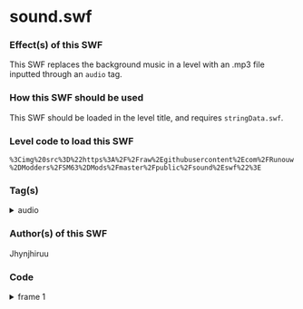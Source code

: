 # sound.swf

### Effect(s) of this SWF
This SWF replaces the background music in a level with an .mp3 file inputted through an `audio` tag.

### How this SWF should be used
This SWF should be loaded in the level title, and requires `stringData.swf`.

### Level code to load this SWF
`%3Cimg%20src%3D%22https%3A%2F%2Fraw%2Egithubusercontent%2Ecom%2FRunouw%2DModders%2FSM63%2DMods%2Fmaster%2Fpublic%2Fsound%2Eswf%22%3E`

### Tag(s)
<details/>
  <summary>audio</summary>

`%3Caudio%3AyourMP3URLHere%3E`
</details>

### Author(s) of this SWF
Jhynjhiruu

### Code
<details/>
  <summary>frame 1</summary>
  <details/>
      <summary>DoAction</summary>
        
```
_root.customMusic = _root.LDCourseName;
_root.PlayMusicAndIntro = function()
{
   if(_root.customMusic == _root.LDCourseName)
   {
      _root.audioExt = _root.stringData("audio",_root.LDCourseName);
      _root.bgsong.stop();
      _root.bgsong = new Sound(soundLoader);
      _root.bgsong.loadSound(_root.audioExt,true);
      _root.bgsong.onSoundComplete = function()
      {
         _root.bgsong.loadSound(_root.audioExt,true);
      };
   }
   else if(_root.SongIntro !== undefined && _root.SongIntro !== "None")
   {
      _root.StopBGsong();
      _root.bgsong.stop();
      _root.bgsong = new Sound(this);
      _root.bgsong.attachSound(_root.SongIntro);
      if(_root.MuteBGMusic == false)
      {
         _root.bgsong.start(0,1);
      }
      _root.bgsong.setVolume(_root.BgVolume);
      _root.bgsong.onSoundComplete = function()
      {
         _root.bgsong.attachSound(_root.SongRepeat);
         if(_root.MuteBGMusic == false)
         {
            _root.bgsong.start(0,999);
         }
         _root.bgsong.setVolume(_root.BgVolume);
      };
   }
   else
   {
      _root.StopBGsong();
      _root.bgsong.stop();
      _root.bgsong = new Sound(this);
      _root.bgsong.attachSound(_root.SongRepeat);
      if(_root.MuteBGMusic == false)
      {
         _root.bgsong.start(0,999);
      }
      _root.bgsong.setVolume(_root.BgVolume);
      _root.bgsong.onSoundComplete = function()
      {
         _root.bgsong.attachSound(_root.SongRepeat);
         if(_root.MuteBGMusic == false)
         {
            _root.bgsong.start(0,999);
         }
         _root.bgsong.setVolume(_root.BgVolume);
      };
   }
};
if(_root.playedMusic != true)
{
   _root.playedMusic = true;
   _root.PlayMusicAndIntro();
}
```
  </details>
</details>

